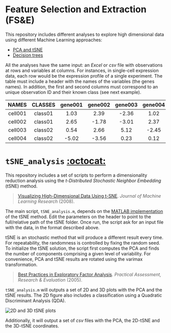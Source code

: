 Feature Selection and Extraction (FS&E)
=======================================

This repository includes different analyses to explore high dimensional data using different Machine Learning approaches:

- [PCA and tSNE](https://github.com/mscastillo/DR#tsne_analysis-octocat)
- [Decision trees](https://github.com/mscastillo/DR#tsne_analysis-octocat)

All the analyses have the same input: an *Excel* or *csv* file with observations at rows and variables at columns. For instances, in single-cell expression data, each row would be the expression profile of a single experiment. The table must include a header with the names of the variables (the genes names). In addition, the first and second columns must correspond to an unique observation ID and their known class (see next example).

|  NAMES  |  CLASSES | gene001 | gene002 | gene003 | gene004 | gene005 | gene006 |
|:-------:|:--------:|:-------:|:-------:|:-------:|:-------:|:-------:|:-------:|
| cell001 |  class01 |   1.03  |   2.39  |  -2.36  |   1.02  |   4.21  |  -0.56  |
| cell002 |  class01 |   2.65  |  -1.78  |  -3.01  |   2.37  |   2.23  |   1.90  |
| cell003 |  class02 |   0.54  |   2.66  |   5.12  |  -2.45  |   3.56  |   4.32  |
| cell004 |  class02 |  -5.02  |  -3.56  |   0.23  |   0.12  |   1.52  |   2.35  |


# `tSNE_analysis` [:octocat:](https://github.com/mscastillo/Analyses/tree/master/tSNE_analysis)

This repository includes a set of scripts to perform a dimensionality reduction analysis using the *t-Distributed Stochastic Neighbor Embedding* (tSNE) method.

> [Visualizing High-Dimensional Data Using t-SNE](http://lvdmaaten.github.io/tsne/). *Journal of Machine Learning Research* (2008).

The main script, `tSNE_analysis.m`, depends on the [MATLAB implementation](http://lvdmaaten.github.io/tsne/) of the tSNE method. Edit the parameters on the header to point to the full/relative path of the tSNE folder. Once run, the script ask for an input file with the data, in the format described above.

tSNE is an stochastic method that will produce a different result every time. For repeatability, the randomness is controlled by fixing the random seed. To initialize the tSNE solution, the script first computes the PCA and finds the number of components comprising a given level of variability. For convenience, PCA and tSNE results are rotated using the varimax transformation.

> [Best Practices in Exploratory Factor Analysis](http://pareonline.net/pdf/v10n7.pdf). *Practical Assessment, Research & Evaluation* (2005).

`tSNE_analysis.m` will outputs a set of 2D and 3D plots with the PCA and the tSNE results. The 2D figure also includes a classification using a Quadratic Discriminant Analysis (QDA).

![2D and 3D tSNE plots](https://github.com/mscastillo/Analyses/blob/master/tSNE_analysis/tSNE.jpeg)

Additionally, it will output a set of *csv* files with the PCA, the 2D-tSNE and the 3D-tSNE coordinates.
